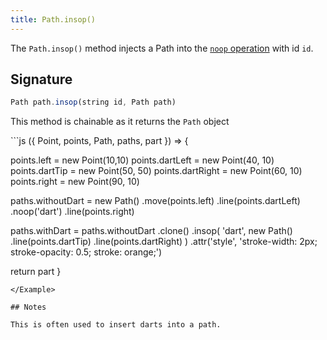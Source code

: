 ```yaml
---
title: Path.insop()
---
```


The `Path.insop()` method injects a Path into the [`noop`
operation](/reference/api/path/noop) with id `id`.

## Signature

```js
Path path.insop(string id, Path path)
```

<Tip compact>This method is chainable as it returns the `Path` object</Tip>


<Example caption="Example of the Path.insop() method">
```js
({ Point, points, Path, paths, part }) => {

  points.left = new Point(10,10)
  points.dartLeft = new Point(40, 10)
  points.dartTip = new Point(50, 50)
  points.dartRight = new Point(60, 10)
  points.right = new Point(90, 10)

  paths.withoutDart = new Path()
    .move(points.left)
    .line(points.dartLeft)
    .noop('dart')
    .line(points.right)

  paths.withDart = paths.withoutDart
    .clone()
    .insop(
      'dart',
      new Path()
        .line(points.dartTip)
        .line(points.dartRight)
    )
    .attr('style', 'stroke-width: 2px; stroke-opacity: 0.5; stroke: orange;')

  return part
}
```
</Example>

## Notes

This is often used to insert darts into a path.
